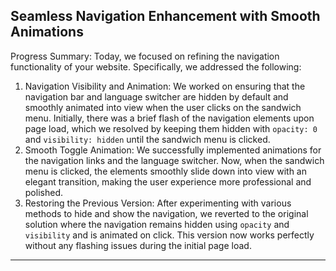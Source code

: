 Seamless Navigation Enhancement with Smooth Animations
---
Progress Summary:
Today, we focused on refining the navigation functionality of your website. Specifically, we addressed the following:
1. Navigation Visibility and Animation: We worked on ensuring that the navigation bar and language switcher are hidden by default and smoothly animated into view when the user clicks on the sandwich menu. Initially, there was a brief flash of the navigation elements upon page load, which we resolved by keeping them hidden with `opacity: 0` and `visibility: hidden` until the sandwich menu is clicked.
2. Smooth Toggle Animation: We successfully implemented animations for the navigation links and the language switcher. Now, when the sandwich menu is clicked, the elements smoothly slide down into view with an elegant transition, making the user experience more professional and polished.
3. Restoring the Previous Version: After experimenting with various methods to hide and show the navigation, we reverted to the original solution where the navigation remains hidden using `opacity` and `visibility` and is animated on click. This version now works perfectly without any flashing issues during the initial page load.
---
